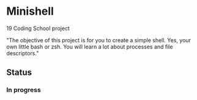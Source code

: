 # Minishell

19 Coding School project

"The objective of this project is for you to create a simple shell. Yes, your
own little bash or zsh. You will learn a lot about processes and file descriptors."

## Status

### In progress
